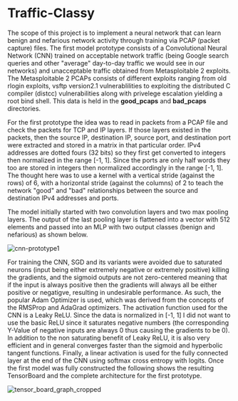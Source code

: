# Traffic-Classy
The scope of this project is to implement a neural network that can learn benign 
and nefarious network activity through training via PCAP (packet capture) files.
The first model prototype consists of a Convolutional Neural Network (CNN) 
trained on acceptable network traffic (being Google search queries and other
"average" day-to-day traffic we would see in our networks) and unacceptable
traffic obtained from Metasploitable 2 exploits. The Metasploitable 2 PCAPs
consists of different exploits ranging from old rlogin exploits, vsftp
version2.1 vulnerablilities to exploiting the distributed C compiler (distcc)
vulnerabilities along with privelege escalation yielding a root bind shell.
This data is held in the **good_pcaps** and **bad_pcaps** directories.

For the first prototype the idea was to read in packets from a PCAP file and 
check the packets for TCP and IP layers. If those layers existed in the packets,
then the source IP, destination IP, source port, and destination port were extracted
and stored in a matrix in that particular order. IPv4 addresses are dotted fours (32 bits)
so they first get converted to integers then normalized in the range [-1, 1]. Since the ports
are only half words they too are stored in integers then normalized accordingly in the range [-1, 1].
The thought here was to use a kernel with a vertical stride (against the rows) of 6, with a 
horizontal stride (against the columns) of 2 to teach the network "good" and "bad" relationships
between the source and destination IPv4 addresses and ports. 

The model initially started with two convolution layers and two max pooling layers. The output of
the last pooling layer is flattened into a vector with 512 elements and passed into an MLP with
two output classes (benign and nefarious) as shown below.

![cnn-prototype1](https://user-images.githubusercontent.com/32188816/53281262-dc6ab400-36e2-11e9-8638-63fa094495ee.jpg)

For training the CNN, SGD and its variants were avoided due to saturated neurons (input being either extremely negative 
or extremely positive) killing the gradients, and the sigmoid outputs are not zero-centered meaning that if the input is 
always positive then the gradients will always all be either positive or negatigve, resulting in undesirable performance. 
As such, the popular Adam Optimizer is used, which was derived from the concepts of the RMSProp and AdaGrad optimizers.
The activation function used for the CNN is a Leaky ReLU. Since the data is normalized in [-1, 1] I did not want to 
use the basic ReLU since it saturates negative numbers (the corresponding Y-Value of negative inputs are always 0
thus causing the gradients to be 0). In addition to the non saturating benefit of Leaky ReLU, it is also very efficient 
and in general converges faster than the sigmoid and hyperbolic tangent functions. Finally, a linear activation is used
for the fully connected layer at the end of the CNN using softmax cross entropy with logits. Once the first model was
fully constructed the following shows the resulting TensorBoard and the complete architecture for the first prototype.

![tensor_board_graph_cropped](https://user-images.githubusercontent.com/32188816/53288657-410c2a00-3748-11e9-945e-6861e8dadd08.png)

